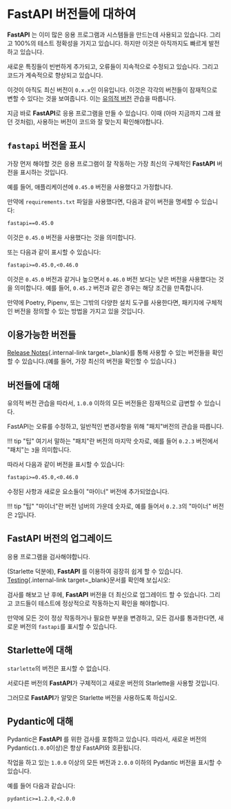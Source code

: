 # FastAPI 버전들에 대하여

**FastAPI** 는 이미 많은 응용 프로그램과 시스템들을 만드는데 사용되고 있습니다. 그리고 100%의 테스트 정확성을 가지고 있습니다. 하지만 이것은 아직까지도 빠르게 발전하고 있습니다.

새로운 특징들이 빈번하게 추가되고, 오류들이 지속적으로 수정되고 있습니다. 그리고 코드가 계속적으로 향상되고 있습니다.

이것이 아직도 최신 버전이 `0.x.x`인 이유입니다. 이것은 각각의 버전들이 잠재적으로 변할 수 있다는 것을 보여줍니다. 이는 <a href="https://semver.org/" class="external-link" target="_blank">유의적 버전</a> 관습을 따릅니다.

지금 바로 **FastAPI**로 응용 프로그램을 만들 수 있습니다. 이때 (아마 지금까지 그래 왔던 것처럼), 사용하는 버전이 코드와 잘 맞는지 확인해야합니다.  

## `fastapi` 버전을 표시

가장 먼저 해야할 것은 응용 프로그램이 잘 작동하는 가장 최신의 구체적인 **FastAPI** 버전을 표시하는 것입니다.

예를 들어, 애플리케이션에 `0.45.0` 버전을 사용했다고 가정합니다.

만약에 `requirements.txt` 파일을 사용했다면, 다음과 같이 버전을 명세할 수 있습니다:

```txt
fastapi==0.45.0
```

이것은 `0.45.0` 버전을 사용했다는 것을 의미합니다.

또는 다음과 같이 표시할 수 있습니다:

```txt
fastapi>=0.45.0,<0.46.0
```

이것은 `0.45.0` 버전과 같거나 높으면서 `0.46.0` 버전 보다는 낮은 버전을 사용했다는 것을 의미합니다. 예를 들어, `0.45.2` 버전과 같은 경우는 해당 조건을 만족합니다.

만약에 Poetry, Pipenv, 또는 그밖의 다양한 설치 도구를 사용한다면, 패키지에 구체적인 버전을 정의할 수 있는 방법을 가지고 있을 것입니다.

## 이용가능한 버전들

[Release Notes](../release-notes.md){.internal-link target=_blank}를 통해 사용할 수 있는 버전들을 확인할 수 있습니다.(예를 들어, 가장 최신의 버전을 확인할 수 있습니다.)


## 버전들에 대해

유의적 버전 관습을 따라서, `1.0.0` 이하의 모든 버전들은 잠재적으로 급변할 수 있습니다.

FastAPI는 오류를 수정하고, 일반적인 변경사항을 위해 "패치"버전의 관습을 따릅니다.

!!! tip "팁"
    여기서 말하는 "패치"란 버전의 마지막 숫자로, 예를 들어 `0.2.3` 버전에서 "패치"는 `3`을 의미합니다.

따라서 다음과 같이 버전을 표시할 수 있습니다: 

```txt
fastapi>=0.45.0,<0.46.0
```

수정된 사항과 새로운 요소들이 "마이너" 버전에 추가되었습니다.

!!! tip "팁"
    "마이너"란 버전 넘버의 가운데 숫자로, 예를 들어서 `0.2.3`의 "마이너" 버전은 `2`입니다.

## FastAPI 버전의 업그레이드

응용 프로그램을 검사해야합니다.

(Starlette 덕분에), **FastAPI** 를 이용하여 굉장히 쉽게 할 수 있습니다. [Testing](../tutorial/testing.md){.internal-link target=_blank}문서를 확인해 보십시오:

검사를 해보고 난 후에, **FastAPI** 버전을 더 최신으로 업그레이드 할 수 있습니다. 그리고 코드들이 테스트에 정상적으로 작동하는지 확인을 해야합니다.

만약에 모든 것이 정상 작동하거나 필요한 부분을 변경하고, 모든 검사를 통과한다면, 새로운 버전의  `fastapi`를 표시할 수 있습니다.

## Starlette에 대해

`starlette`의 버전은 표시할 수 없습니다.

서로다른 버전의 **FastAPI**가 구체적이고 새로운 버전의 Starlette을 사용할 것입니다. 

그러므로 **FastAPI**가 알맞은 Starlette 버전을 사용하도록 하십시오.

## Pydantic에 대해

Pydantic은 **FastAPI** 를 위한 검사를 포함하고 있습니다. 따라서, 새로운 버전의 Pydantic(`1.0.0`이상)은 항상 FastAPI와 호환됩니다.

작업을 하고 있는 `1.0.0` 이상의 모든 버전과 `2.0.0` 이하의 Pydantic 버전을 표시할 수 있습니다.

예를 들어 다음과 같습니다:

```txt
pydantic>=1.2.0,<2.0.0
```
